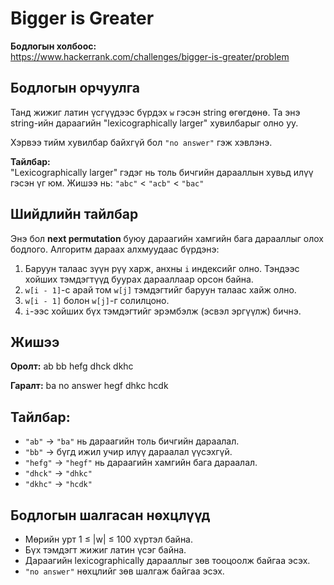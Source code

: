 # Bigger is Greater

**Бодлогын холбоос:**  
https://www.hackerrank.com/challenges/bigger-is-greater/problem

## Бодлогын орчуулга

Танд жижиг латин үсгүүдээс бүрдэх `w` гэсэн string өгөгдөнө. Та энэ string-ийн дараагийн "lexicographically larger" хувилбарыг олно уу.

Хэрвээ тийм хувилбар байхгүй бол `"no answer"` гэж хэвлэнэ.

**Тайлбар:**  
"Lexicographically larger" гэдэг нь толь бичгийн дарааллын хувьд илүү гэсэн үг юм. Жишээ нь: `"abc"` < `"acb"` < `"bac"`

## Шийдлийн тайлбар

Энэ бол **next permutation** буюу дараагийн хамгийн бага дарааллыг олох бодлого. Алгоритм дараах алхмуудаас бүрдэнэ:

1. Баруун талаас зүүн рүү харж, анхны `i` индексийг олно. Тэндээс хойших тэмдэгтүүд буурах дарааллаар орсон байна.
2. `w[i - 1]`-с арай том `w[j]` тэмдэгтийг баруун талаас хайж олно.
3. `w[i - 1]` болон `w[j]`-г солилцоно.
4. `i`-ээс хойших бүх тэмдэгтийг эрэмбэлж (эсвэл эргүүлж) бичнэ.

## Жишээ

**Оролт:**
ab
bb
hefg
dhck
dkhc

**Гаралт:**
ba
no answer
hegf
dhkc
hcdk

## Тайлбар:

- `"ab"` → `"ba"` нь дараагийн толь бичгийн дараалал.
- `"bb"` → бүгд ижил учир илүү дараалал үүсэхгүй.
- `"hefg"` → `"hegf"` нь дараагийн хамгийн бага дараалал.
- `"dhck"` → `"dhkc"`
- `"dkhc"` → `"hcdk"`

## Бодлогын шалгасан нөхцлүүд

- Мөрийн урт 1 ≤ |w| ≤ 100 хүртэл байна.
- Бүх тэмдэгт жижиг латин үсэг байна.
- Дараагийн lexicographically дарааллыг зөв тооцоолж байгаа эсэх.
- `"no answer"` нөхцлийг зөв шалгаж байгаа эсэх.